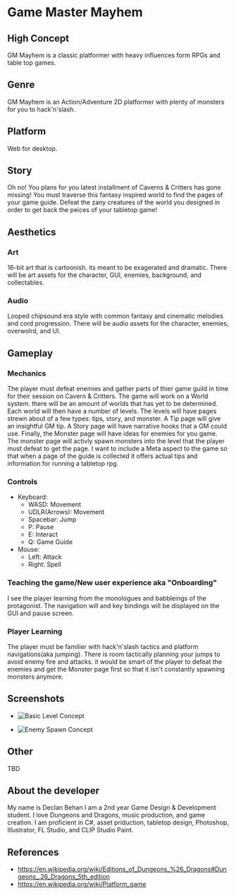 # Game Master Mayhem

## High Concept
GM Mayhem is a classic platformer with heavy influences form RPGs and table top games.

## Genre
GM Mayhem is an Action/Adventure 2D platformer with plenty of monsters for you to hack'n'slash.

## Platform
Web for desktop.

## Story
Oh no! You plans for you latest installment of Caverns & Critters has gone missing! You must traverse this fantasy inspired world to find the pages of your game guide. Defeat the zany creatures of the world you designed in order to get back the peices of your tabletop game!

## Aesthetics
### Art
16-bit art that is cartoonish. its meant to be exagerated and dramatic. There will be art assets for the character, GUI, enemies, background, and collectables.
### Audio
Looped chipsound era style with common fantasy and cinematic melodies and cord progression. There will be audio assets for the character, enemies, overwolrd, and UI.


## Gameplay
### Mechanics
The player must defeat enemies and gather parts of thier game guild in time for their session on Cavern & Critters.
The game will work on a World system. there will be an amount of worlds that has yet to be determined. Each world will then have a number of levels. The levels will have pages strewn about of a few types: tips, story, and monster. A Tip page will give an insightful GM tip. A Story page will have narrative hooks that a GM could use. Finally, the Monster page will have ideas for enemies for you game. The monster page will activly spawn monsters into the level that the player must defeat to get the page.
I want to include a Meta aspect to the game so that when a page of the guide is collected it offers actual tips and information for running a tabletop rpg.
### Controls
- Keyboard:
  - WASD: Movement
  - UDLR(Arrows): Movement
  - Spacebar: Jump
  - P: Pause
  - E: Interact
  - Q: Game Guide
 - Mouse:
   - Left: Attack
   - Right: Spell
  
### Teaching the game/New user experience aka "Onboarding"
I see the player learning from the monologues and babbleings of the protagonist. The navigation will and key bindings will be displayed on the GUI and pause screen.

### Player Learning
The player must be familier with hack'n'slash tactics and platform navigations(aka jumping). There is room tactically planning your jumps to avoid enemy fire and attacks. it would be smart of the player to defeat the enemies and get the Monster page first so that it isn't constantly spawning monsters anymore.

## Screenshots
- ![Basic Level Concept](https://ibb.co/iJsEdk)

- ![Enemy Spawn Concept](https://ibb.co/gXEGr5)

## Other
TBD

## About the developer
My name is Declan Behan I am a 2nd year Game Design & Development student. I love Dungeons and Dragons, music production, and game creation. I am proficient in C#, asset priduction, tabletop design, Photoshop, Illustrator, FL Studio, and CLIP Studio Paint.

## References
- https://en.wikipedia.org/wiki/Editions_of_Dungeons_%26_Dragons#Dungeons_.26_Dragons_5th_edition
- https://en.wikipedia.org/wiki/Platform_game

